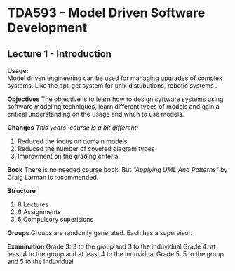 # TDA593 - Model Driven Software Development
## Lecture 1 - Introduction

**Usage:**  
Model driven engineering can be used for managing upgrades of complex systems. Like the apt-get system for unix distubutions, robotic systems .

**Objectives**
The objective is to learn how to design syftware systems using software modeling techniques, learn different types of models and gain a critical understanding on the usage and when to use models.

**Changes**
*This years' course is a bit different:*

1. Reduced the focus on domain models
2. Reduced the number of covered diagram types
3. Improvment on the grading criteria.

**Book**
There is no needed course book. But *"Applying UML And Patterns"* by Craig Larman is recommended.

**Structure**
1. 8 Lectures
2. 6 Assignments
3. 5 Compulsory superisions

**Groups**
Groups are randomly generated. Each has a supervisor.

**Examination**
Grade 3: 3 to the group and 3 to the induvidual
Grade 4: at least 4 to the group and at least 4 to the induvidual
Grade 5: 5 to the group and 5 to the induvidual
